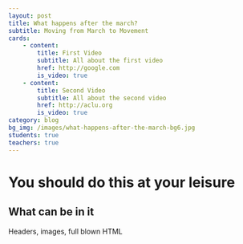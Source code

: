 ```yaml
---
layout: post
title: What happens after the march?
subtitle: Moving from March to Movement
cards:
    - content:
        title: First Video
        subtitle: All about the first video
        href: http://google.com
        is_video: true
    - content:
        title: Second Video
        subtitle: All about the second video
        href: http://aclu.org
        is_video: true
category: blog
bg_img: /images/what-happens-after-the-march-bg6.jpg
students: true
teachers: true
---
```


You should do this at your leisure
==================================

## What can be in it

Headers, images, full blown HTML
